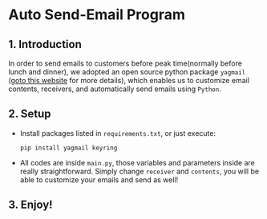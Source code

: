 # Auto Send-Email Program

## 1. Introduction

In order to send emails to customers before peak time(normally before lunch and dinner), we adopted an open source python package `yagmail` ([goto this website](https://github.com/kootenpv/yagmail) for more details), which enables us to customize email contents, receivers, and automatically send emails using `Python`.

## 2. Setup

- Install packages listed in `requirements.txt`, or just execute:

  ```
  pip install yagmail keyring
  ```

- All codes are inside `main.py`, those variables and parameters inside are really straightforward. Simply change `receiver` and `contents`, you will be able to customize your emails and send as well!

## 3. Enjoy!